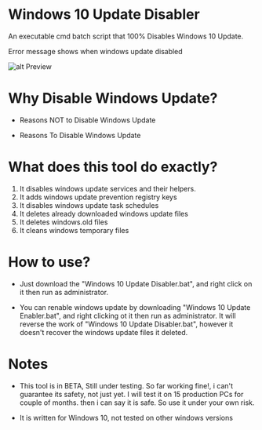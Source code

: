 # Windows 10 Update Disabler
An executable cmd batch script that 100% Disables Windows 10 Update.

Error message shows when windows update disabled

![alt Preview](https://github.com/TarikSeyceri/Windows-10-Update-Disabler/raw/master/Windows%2010%20Update%20Disabled%20Error%20Message.png?raw=true)

# Why Disable Windows Update?

* Reasons NOT to Disable Windows Update

* Reasons To Disable Windows Update

# What does this tool do exactly?

1. It disables windows update services and their helpers.
2. It adds windows update prevention registry keys
3. It disables windows update task schedules
4. It deletes already downloaded windows update files
5. It deletes windows.old files
6. It cleans windows temporary files

# How to use?

* Just download the "Windows 10 Update Disabler.bat", and right click on it then run as administrator.

* You can renable windows update by downloading "Windows 10 Update Enabler.bat", and right clicking ot it then run as administrator. It will reverse the work of "Windows 10 Update Disabler.bat", however it doesn't recover the windows update files it deleted.

# Notes

* This tool is in BETA, Still under testing. So far working fine!, i can't guarantee its safety, not just yet. I will test it on 15 production PCs for couple of months. then i can say it is safe. So use it under your own risk.

* It is written for Windows 10, not tested on other windows versions
